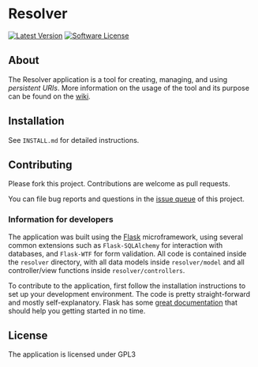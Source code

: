 Resolver
========

[![Latest Version](https://img.shields.io/github/release/PACKED-vzw/resolver.svg?style=flat-square)](https://github.com/PACKED-vzw/resolver/releases)
[![Software License](https://img.shields.io/badge/license-GPLv3-brightgreen.svg?style=flat-square)](LICENSE.md)

## About

The Resolver application is a tool for creating, managing, and using *persistent URIs*. More information on the usage of the tool and its purpose can be found on the [wiki](https://github.com/PACKED-vzw/resolver/wiki).

## Installation

See `INSTALL.md` for detailed instructions.

## Contributing

Please fork this project. Contributions are welcome as pull requests.

You can file bug reports and questions in the [issue queue](https://github.com/PACKED-vzw/resolver/issues) of this project.

### Information for developers

The application was built using the [Flask](http://flask.pocoo.org/) microframework, using several common extensions such as `Flask-SQLAlchemy` for interaction with databases, and `Flask-WTF` for form validation. All code is contained inside the `resolver` directory, with all data models inside `resolver/model` and all controller/view functions inside `resolver/controllers`.

To contribute to the application, first follow the installation instructions to set up your development environment. The code is pretty straight-forward and mostly self-explanatory. Flask has some [great documentation](http://flask.pocoo.org/docs/) that should help you getting started in no time.

## License

The application is licensed under GPL3

